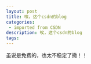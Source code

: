 ```yaml
---
layout: post
title: 唉，这个csdn的blog
categories: 
 - imported from CSDN
description: 唉，这个csdn的blog
tags: 
---
```


虽说是免费的，也太不稳定了撒！！
